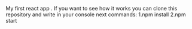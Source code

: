 My first react app . 
If you want to see how it works you can clone this repository and write in your console next commands:
1.npm install
2.npm start

